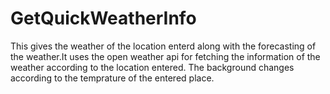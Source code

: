 # GetQuickWeatherInfo
This gives the weather of the location enterd along with the forecasting of the weather.It uses the open weather api for fetching the information of the weather according to the location entered.
The background changes according to the temprature of the entered place.
